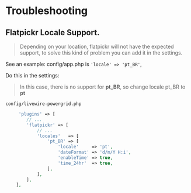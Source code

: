 # Troubleshooting

## Flatpickr Locale Support.

> Depending on your location, flatpickr will not have the expected support, to solve this kind of problem you can add it in the settings.

See an example:
config/app.php is `'locale' => 'pt_BR'`,

Do this in the settings:

> In this case, there is no support for **pt_BR**, so change locale pt_BR to **pt**

`config/livewire-powergrid.php`
```php
     'plugins' => [
        // ...
        'flatpickr' => [
            // ...
            'locales'   => [
                'pt_BR' => [
                    'locale'     => 'pt',
                    'dateFormat' => 'd/m/Y H:i',
                    'enableTime' => true,
                    'time_24hr'  => true,
                ],
            ],
        ],
    ],
```